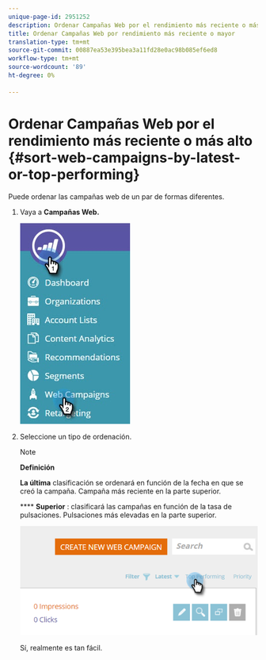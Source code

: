 ```yaml
---
unique-page-id: 2951252
description: Ordenar Campañas Web por el rendimiento más reciente o más alto - Documentos de marketing - Documentación del producto
title: Ordenar Campañas Web por rendimiento más reciente o mayor
translation-type: tm+mt
source-git-commit: 00887ea53e395bea3a11fd28e0ac98b085ef6ed8
workflow-type: tm+mt
source-wordcount: '89'
ht-degree: 0%

---
```



# Ordenar Campañas Web por el rendimiento más reciente o más alto {#sort-web-campaigns-by-latest-or-top-performing}

Puede ordenar las campañas web de un par de formas diferentes.

1. Vaya a **Campañas Web.**

   ![](assets/web-campaigns-hand-1.jpg)

1. Seleccione un tipo de ordenación.

   >[!NOTE]
   >
   >**Definición**
   >
   >
   >**La última**  clasificación se ordenará en función de la fecha en que se creó la campaña. Campaña más reciente en la parte superior.
   >
   >
   >**** **Superior** : clasificará las campañas en función de la tasa de pulsaciones. Pulsaciones más elevadas en la parte superior.

   ![](assets/image2016-11-4-13-3a34-3a59.png)

   Sí, realmente es tan fácil.

